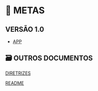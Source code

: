 # **🎯 METAS**

## VERSÃO 1.0

- [APP](./versions/1.0/front-end.md)

## **🗃 OUTROS DOCUMENTOS**

[DIRETRIZES](../target/DIRETRIZES.md)

[README](../../README.md)
